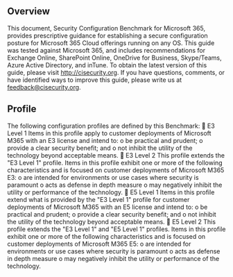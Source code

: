 ## Overview

This document, Security Configuration Benchmark for Microsoft 365, provides prescriptive
guidance for establishing a secure configuration posture for Microsoft 365 Cloud offerings
running on any OS. This guide was tested against Microsoft 365, and includes
recommendations for Exchange Online, SharePoint Online, OneDrive for Business,
Skype/Teams, Azure Active Directory, and inTune. To obtain the latest version of this
guide, please visit http://cisecurity.org. If you have questions, comments, or have identified
ways to improve this guide, please write us at feedback@cisecurity.org.

## Profile
The following configuration profiles are defined by this Benchmark:
 E3 Level 1
Items in this profile apply to customer deployments of Microsoft M365 with an E3
license and intend to:
o be practical and prudent;
o provide a clear security benefit; and
o not inhibit the utility of the technology beyond acceptable means.
 E3 Level 2
This profile extends the "E3 Level 1" profile. Items in this profile exhibit one or more of the following characteristics and is focused on customer deployments of Microsoft M365 E3:
o are intended for environments or use cases where security is paramount o acts as defense in depth measure
o may negatively inhibit the utility or performance of the technology.
 E5 Level 1
Items in this profile extend what is provided by the "E3 Level 1" profile for customer
deployments of Microsoft M365 with an E5 license and intend to:
o be practical and prudent;
o provide a clear security benefit; and
o not inhibit the utility of the technology beyond acceptable means.
 E5 Level 2
This profile extends the "E3 Level 1" and "E5 Level 1" profiles. Items in this profile exhibit one or more of the following characteristics and is focused on customer deployments of Microsoft M365 E5:
o are intended for environments or use cases where security is paramount o acts as defense in depth measure
o may negatively inhibit the utility or performance of the technology.
